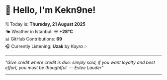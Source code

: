 # 👋 Hello, I'm Kekn9ne!

🗓️ Today is: **Thursday, 21 August 2025**  
🌤️ Weather in Istanbul: **☀️   +28°C**  
📊 GitHub Contributions: **69**  
🎧 Currently Listening: **Uzak** by *Kayra* 🎶

---

_"Give credit where credit is due: simply said, if you want loyalty and best effort, you must be thoughtful.   — *Estee Lauder*"_

---
